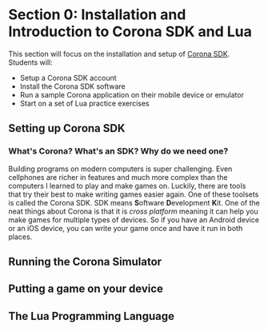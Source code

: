 # Section 0: Installation and Introduction to Corona SDK and Lua

This section will focus on the installation and setup of [Corona SDK](http://coronalabs.com/).
Students will:

* Setup a Corona SDK account
* Install the Corona SDK software
* Run a sample Corona application on their mobile device or emulator
* Start on a set of Lua practice exercises

## Setting up Corona SDK

### What's Corona? What's an SDK? Why do we need one?

Building programs on modern computers is super challenging. Even cellphones are
richer in features and much more complex than the computers I learned to play
and make games on. Luckily, there are tools that try their best to make writing
games easier again. One of these toolsets is called the Corona SDK. SDK means
**S**oftware **D**evelopment **K**it. One of the neat things about Corona is
that it is *cross platform* meaning it can help you make games for multiple
types of devices. So if you have an Android device or an iOS device, you can
write your game once and have it run in both places.

## Running the Corona Simulator

## Putting a game on your device

## The Lua Programming Language

